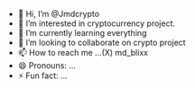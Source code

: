 - 👋 Hi, I’m @Jmdcrypto
- 👀 I’m interested in cryptocurrency project.
- 🌱 I’m currently learning everything 
- 💞️ I’m looking to collaborate on crypto project 
- 📫 How to reach me ...(X) md_blixx
- 😄 Pronouns: ...
- ⚡ Fun fact: ...

<!---
Jmdcrypto/Jmdcrypto is a ✨ special ✨ repository because its `README.md` (this file) appears on your GitHub profile.
You can click the Preview link to take a look at your changes.
--->
